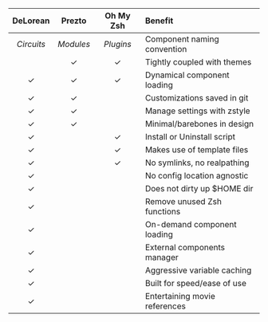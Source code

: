 | DeLorean | Prezto  | Oh My Zsh | Benefit |
|:--------:|:-------:|:---------:|:------- |
|_Circuits_|_Modules_|_Plugins_  | Component naming convention 
|          | ✓       | ✓         | Tightly coupled with themes
| ✓        | ✓       | ✓         | Dynamical component loading
| ✓        | ✓       |           | Customizations saved in git
| ✓        | ✓       |           | Manage settings with zstyle
| ✓        | ✓       |           | Minimal/barebones in design
| ✓        |         | ✓         | Install or Uninstall script
| ✓        |         | ✓         | Makes use of template files
| ✓        |         | ✓         | No symlinks, no realpathing
| ✓        |         |           | No config location agnostic
| ✓        |         |           | Does not dirty up $HOME dir
| ✓        |         |           | Remove unused Zsh functions
| ✓        |         |           | On-demand component loading
| ✓        |         |           | External components manager
| ✓        |         |           | Aggressive variable caching
| ✓        |         |           | Built for speed/ease of use
| ✓        |         |           | Entertaining movie references
